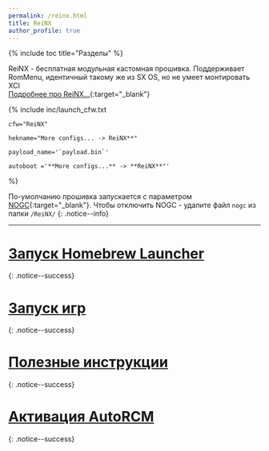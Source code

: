 ```yaml
---
permalink: /reinx.html
title: ReiNX
author_profile: true
---
```

{% include toc title="Разделы" %}

ReiNX - бесплатная модульная кастомная прошивка. Поддерживает RomMenu, идентичный такому же из SX OS, но не умеет монтировать XCI             
[Подробнее про ReiNX...](launch-cfw#reinx){:target="_blank"}

{% include inc/launch_cfw.txt
 
	cfw="ReiNX" 

	hekname="More configs... -> ReiNX**" 
	
	payload_name='`payload.bin`'

	autoboot ='**More configs...** -> **ReiNX**"'
%}

По-умолчанию прошивка запускается с параметром [NOGC](update-to-latest#зачем-нужна-nogc){:target="_blank"}. Чтобы отключить NOGC - удалите файл `nogc` из папки `/ReiNX/`
{: .notice--info}
	
___

# [Запуск Homebrew Launcher](launch-hbl#запуск-hbl-из-reinx-или-atmosphere)
{: .notice--success}
# [Запуск игр](games)
{: .notice--success}
# [Полезные инструкции](addons)
{: .notice--success}
# [Активация AutoRCM](autorcm)
{: .notice--success}